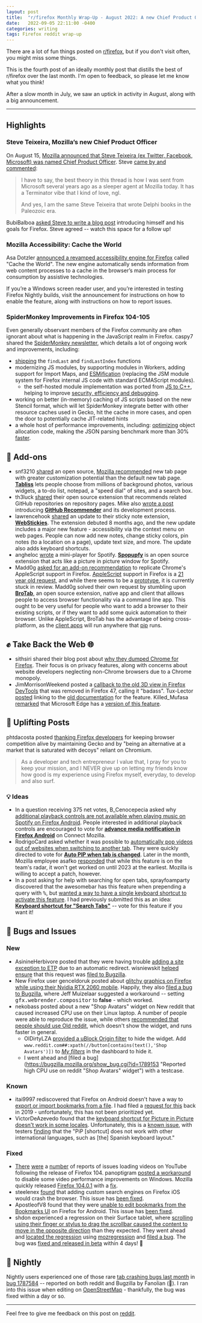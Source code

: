 ```yaml
---
layout: post
title:  "r/firefox Monthly Wrap-Up - August 2022: A new Chief Product Officer"
date:   2022-09-05 22:11:00 -0400
categories: writing
tags: Firefox reddit wrap-up
---
```


There are a lot of fun things posted on [r/firefox](https://www.reddit.com/r/firefox/), but if you don't visit often, you might miss some things. 

This is the fourth post of an ideally monthly post that distills the best of r/firefox over the last month. I'm open to feedback, so please let me know what you think!

After a slow month in July, we saw an uptick in activity in August, along with a big announcement.

* * *

## Highlights

### Steve Teixeira, Mozilla’s new Chief Product Officer

On August 15, [Mozilla announced that Steve Teixeira (ex Twitter, Facebook, Microsoft) was named Chief Product Officer](https://www.reddit.com/r/firefox/comments/wp5gi5/steve_teixeira_longtime_microsoft_program_manager/). Steve [came by and commented](https://www.reddit.com/r/firefox/comments/wp5gi5/steve_teixeira_longtime_microsoft_program_manager/ikhht0p/):

>I have to say, the best theory in this thread is how I was sent from Microsoft several years ago as a sleeper agent at Mozilla today. It has a Terminator vibe that I kind of love, ngl.
>
>And yes, I am the same Steve Teixeira that wrote Delphi books in the Paleozoic era.

BubiBalboa [asked Steve to write a blog post](https://www.reddit.com/r/firefox/comments/wp5gi5/steve_teixeira_longtime_microsoft_program_manager/ikhwjov/) introducing himself and his goals for Firefox. Steve agreed -- watch this space for a follow up!

### Mozilla Accessibility: Cache the World

Asa Dotzler [announced a revamped accessibility engine for Firefox](https://blog.mozilla.org/accessibility/cache-the-world-opt-in-preview/) called "Cache the World". The new engine automatically sends information from web content processes to a cache in the browser’s main process for consumption by assistive technologies. 

If you’re a Windows screen reader user, and you’re interested in testing Firefox Nightly builds, visit the announcement for instructions on how to enable the feature, along with instructions on how to report issues.

### SpiderMonkey Improvements in Firefox 104-105

Even generally observant members of the Firefox community are often ignorant about what is happening in the JavaScript realm in Firefox. caspy7 shared the [SpiderMonkey newsletter](https://www.reddit.com/r/firefox/comments/x0z9ze/spidermonkey_newsletter_firefox_104105/), which details a lot of ongoing work and improvements, including:

* [shipping](https://bugzilla.mozilla.org/show_bug.cgi?id=1775026) the `findLast` and `findLastIndex` functions
* modernizing JS modules, by supporting modules in Workers, adding support for Import Maps, and [ESMification](https://spidermonkey.dev/areweesmifiedyet/) (replacing the JSM module system for Firefox internal JS code with standard ECMAScript modules).
	* the self-hosted module implementation was ported from [JS to C++](https://bugzilla.mozilla.org/show_bug.cgi?id=1774454), helping to improve [security, efficiency and debugging](https://bugzilla.mozilla.org/show_bug.cgi?id=1774454#c0).
* working on better (in-memory) caching of JS scripts based on the new Stencil format, which will let SpiderMonkey integrate better with other resource caches used in Gecko, hit the cache in more cases, and open the door to potentially cache JIT-related hints
* a whole host of performance improvements, including: [optimizing](https://bugzilla.mozilla.org/show_bug.cgi?id=1777222) object allocation code, making the JSON parsing benchmark more than 30% [faster](https://bugzilla.mozilla.org/show_bug.cgi?id=1777222#c6).

## 🧩 Add-ons

* snf3210 [shared](https://www.reddit.com/r/firefox/comments/wr40p5/really_loving_the_tabliss_addon_for_adding_some/) an open source, [Mozilla recommended](https://support.mozilla.org/kb/recommended-extensions-program) new tab page with greater customization potential than the default new tab page. [**Tabliss**](https://addons.mozilla.org/en-US/firefox/addon/tabliss/) lets people choose from millions of background photos, various widgets, a to-do list, notepad, a "speed dial" of sites, and a search box.
* th3luck [shared](https://www.reddit.com/r/firefox/comments/wllqbq/i_made_a_github_extension_that_recommends_similar/) their open source extension that recommends related GitHub repositories on repository pages. Mike also [wrote a post](https://indexstorm.com/git-rec) introducing [**GitHub Recommender**](https://addons.mozilla.org/firefox/addon/github-recommender/) and its development process.
* lawrencehook [shared](https://www.reddit.com/r/firefox/comments/wv38ie/sticky_notes_for_firefox_an_update/) an update to their sticky note extension, [**WebStickies**](https://addons.mozilla.org/firefox/addon/webstickies/). The extension debuted 8 months ago, and the new update includes a major new feature - accessibility via the context menu on web pages. People can now add new notes, change sticky colors, pin notes (to a location on a page), update text size, and more. The update also adds keyboard shortcuts.
* angheloc [wrote](https://www.reddit.com/r/firefox/comments/wqx8yv/i_made_a_little_addon_to_pop_up_a_miniplayer_on/) a mini-player for Spotify. [**Spopupfy**](https://addons.mozilla.org/firefox/addon/spopupfy-spotify-mini-player/) is an open source extension that acts like a picture in picture window for Spotify.
* Madd0g [asked for an add-on recommendation](https://www.reddit.com/r/firefox/comments/x25qk3/help_addon_recommendation_for_remote_controlling/) to replicate Chrome's AppleScript support in Firefox. [AppleScript](https://en.wikipedia.org/wiki/AppleScript) support in Firefox is a [21 year old request](https://bugzilla.mozilla.org/show_bug.cgi?id=125419), and while there seems to be a [prototype](https://bugzilla.mozilla.org/show_bug.cgi?id=1655268), it is currently stuck in review. Madd0g solved their own request by stumbling upon [**BroTab**](https://addons.mozilla.org/en-US/firefox/addon/brotab/), an open source extension, native app and client that alllows people to access browser functionality via a command line app. This ought to be very useful for people who want to add a browser to their existing scripts, or if they want to add some quick automation to their browser. Unlike AppleScript, BroTab has the advantage of being cross-platform, as the [client apps](https://github.com/balta2ar/brotab/) will run anywhere that [pip](https://pypi.org/project/pip/) runs.

## ✊ Take Back the Web 🌐

* sithsiri shared their blog post about [why they dumped Chrome for Firefox](https://sithsiri.medium.com/why-i-switched-from-chrome-to-firefox-8a709448a507). Their focus is on privacy features, along with concerns about website developers neglecting non-Chrome browsers due to a Chrome monopoly.
* JimMorrisonWeekend posted a [callback to the old 3D view in Firefox DevTools](https://www.reddit.com/r/firefox/comments/wxoeyl/firefox_used_to_have_a_really_cool_3d_view_of_the/) that was removed in Firefox 47, calling it "badass". Tux-Lector [posted](https://www.reddit.com/r/firefox/comments/wxoeyl/firefox_used_to_have_a_really_cool_3d_view_of_the/ils508a/) linking to the [old documentation](https://firefox-source-docs.mozilla.org/devtools-user/3d_view/index.html) for the feature. Killed_Mufasa [remarked](https://www.reddit.com/r/firefox/comments/wxoeyl/firefox_used_to_have_a_really_cool_3d_view_of_the/ilwfsed/) that Microsoft Edge has a [version of this feature](https://blogs.windows.com/msedgedev/2022/06/21/debug-the-web-in-3d-with-the-3d-view-tool/).

## 🙌 Uplifting Posts

phtdacosta posted [thanking Firefox developers](https://www.reddit.com/r/firefox/comments/wu872h/thanks_firefox_developers/) for keeping browser competition alive by maintaining Gecko and by "being an alternative at a market that is saturated with decoys" reliant on Chromium.

> As a developer and tech entrepreneur I value that, I pray for you to keep your mission, and I NEVER give up on letting my friends know how good is my experience using Firefox myself, everyday, to develop and also surf.

### 💡 Ideas

* In a question receiving 375 net votes, B_Cenocepecia asked why [additional playback controls are not available when playing music on Spotify on Firefox Android](https://www.reddit.com/r/firefox/comments/wnbnsq/why_arent_player_controls_available_in_firefox/). People interested in additional playback controls are encouraged to vote for [**advance media notification in Firefox Android**](https://connect.mozilla.org/t5/ideas/advance-media-notification-in-firefox-android/idi-p/4876) on Connect Mozilla. 
* RodrigoCard asked whether it was possible to [automatically pop videos out of websites when switching to another tab](https://www.reddit.com/r/firefox/comments/wfjyf0/automatic_pictureinpicture_mode_when_window_focus/). They were quickly directed to vote for [**Auto PIP when tab is changed**](https://connect.mozilla.org/t5/ideas/auto-pip-when-tab-is-changed/idi-p/7917). Later in the month, Mozilla employee asafko [responded](https://connect.mozilla.org/t5/ideas/auto-pip-when-tab-is-changed/idc-p/12631/highlight/true#M6332) that while this feature is on the team's radar, it won't get worked on until 2023 at the earliest. Mozilla is willing to accept a patch, however.
* In a post asking for help with searching for open tabs, sprayfoamparty discovered that the awesomebar has this feature when prepending a query with <kbd>%</kbd>, but [wanted a way to have a single keyboard shortcut to activate this feature](https://www.reddit.com/r/firefox/comments/wtya9t/keyboard_shortcut_to_directly_search_open_tabs/). I had previously submitted this as an idea: [**Keyboard shortcut for "Search Tabs"**](https://connect.mozilla.org/t5/ideas/keyboard-shortcut-for-quot-search-tabs-quot/idi-p/9134) -- vote for this feature if you want it! 

## 🐛 Bugs and Issues

### New

* AsinineHerbivore posted that they were having trouble [adding a site exception to ETP](https://www.reddit.com/r/firefox/comments/wqw7cs/how_do_i_manually_add_a_site_exception_for/) due to an automatic redirect. wisniewskit [helped ensure](https://www.reddit.com/r/firefox/comments/wqw7cs/how_do_i_manually_add_a_site_exception_for/iksz04r/) that this request was [filed to Bugzilla](https://bugzilla.mozilla.org/show_bug.cgi?id=1785825 "Allow adding ETP exceptions from about:preferences#privacy").
* New Firefox user genceldoruk posted about [glitchy graphics on Firefox while using their Nvidia RTX 2060 mobile](https://www.reddit.com/r/firefox/comments/x07fsn/so_i_switched_from_chrome/). Happily, they also [filed a bug to Bugzilla](https://bugzilla.mozilla.org/show_bug.cgi?id=1787239 "Hardware acceleration causes glitchy graphics on NVIDIA 2060"), where Jeff Muizelaar suggested a workaround -- setting <kbd>gfx.webrender.compositor</kbd> to **false** - which worked.
* nekobass posted about a new "Shop Avatars" widget on New reddit that caused increased CPU use on their Linux laptop. A number of people were able to reproduce the issue, while others [recommended that people should use Old reddit](https://www.reddit.com/r/firefox/comments/wzvufu/new_reddits_sparkling_shop_avatars_navbar_toolbar/im59e30/), which doesn't show the widget, and runs faster in general. 
	* OlDirtyLZA [provided a uBlock Origin filter](https://www.reddit.com/r/firefox/comments/wzvufu/new_reddits_sparkling_shop_avatars_navbar_toolbar/im92ywy/) to hide the widget. Add <span style="white-space: nowrap;">`www.reddit.com##:xpath(//button[contains(text(),'Shop Avatars')])`</span> to [*My filters*](https://github.com/gorhill/uBlock/wiki/Dashboard:-My-filters) in the dashboard to hide it. 
	* I went ahead and [filed a bug](https://bugzilla.mozilla.org/show_bug.cgi?id=1789153 "Reported high CPU use on reddit "Shop Avatars" widget") with a testcase.

### Known

* itai9997  rediscovered that Firefox on Android doesn't have a way to [export or import bookmarks from a file](https://www.reddit.com/r/firefox/comments/wxfooc/why_no_bookmarks_export/). I had filed a [request for this](https://github.com/mozilla-mobile/fenix/issues/417 "Import/Export bookmarks to local fileystem") back in 2019 - unfortunately, this has not been prioritized yet.
* VictorDeAzevedo found that the [keyboard shortcut for Picture in Picture doesn't work in some locales](https://www.reddit.com/r/firefox/comments/wetxd7/please_make_another_shotcut_for_picturetopicture/). Unfortunately, this is a [known issue](https://bugzilla.mozilla.org/show_bug.cgi?id=1681807 "[PiP] PiP keyboard shortcut does not work on MacOS on en-US builds when used with Spanish and some other non-English keyboard layouts"), with testers [finding](https://bugzilla.mozilla.org/show_bug.cgi?id=1681807#c2) that the "PiP [shortcut] does not work with other international languages, such as [the] Spanish keyboard layout."

### Fixed

* [There](https://www.reddit.com/r/firefox/comments/wwnxtu/youtube_videos_freezing_since_updating_to_1040/) [were](https://old.reddit.com/r/firefox/comments/wropka/firefox_struggling_to_open_some_youtube_videos/) a [number](https://old.reddit.com/r/firefox/comments/wthtet/youtube_videos_often_wont_load_and_otherwise_the/) of reports of issues loading videos on YouTube following the release of Firefox 104. panoptigram [posted a workaround](https://www.reddit.com/r/firefox/comments/wwnxtu/youtube_videos_freezing_since_updating_to_1040/ilmjfk5/) to disable some video performance improvements on Windows. Mozilla quickly released [Firefox 104.0.1](https://www.mozilla.org/en-US/firefox/104.0.1/releasenotes/ "Firefox 104.0.1 Release Notes") with a [fix](https://bugzilla.mozilla.org/show_bug.cgi?id=1787293#c25).
* steelenex [found](https://www.reddit.com/r/firefox/comments/wfhdco/firefox_for_ios_crashes_when_i_add_a_new_search/) that adding custom search engines on Firefox iOS would crash the browser. This issue has [been fixed](https://github.com/mozilla-mobile/firefox-ios/issues/11187 " App crashes when adding a new custom search engine").
* ApostleofV8 found that they were [unable to edit bookmarks from the Bookmarks UI](https://www.reddit.com/r/firefox/comments/x1zcno/how_do_you_edit_bookmark_on_firefox_android/) on Firefox for Android. This issue has [been fixed](https://github.com/mozilla-mobile/fenix/issues/26093).
* shdon experienced a regression on their Surface tablet, where [scrolling using their finger or stylus to drag the scrollbar caused the content to move in the opposite direction](https://www.reddit.com/r/firefox/comments/wwkz98/scrollbar_not_working_with_touch_or_stylus/) than they expected. They went ahead and [located the regression](https://bug1787361.bmoattachments.org/attachment.cgi?id=9291652) using [mozregression](https://mozilla.github.io/mozregression/) and [filed a bug](https://bugzilla.mozilla.org/show_bug.cgi?id=1787361 "Dragging scrollbar thumb not working with touchscreen or stylus"). The bug was [fixed and released in beta](https://bugzilla.mozilla.org/show_bug.cgi?id=1787361#c27) within 4 days! 🎉

## 🌃 Nightly

Nightly users experienced one of those rare [tab crashing bugs last month](https://www.reddit.com/r/firefox/comments/wyo5t6/weekly_discussion_for_nightly_builds_for_20220827/ily2tnp/) in [bug 1787584](https://bugzilla.mozilla.org/show_bug.cgi?id=1787584) -- reported on both reddit and Bugzilla by Fanolian (🙌). I ran into this issue when editing on [OpenStreetMap](https://www.openstreetmap.org) - thankfully, the bug was fixed within a day or so.

---

Feel free to give me feedback on this post on [reddit](#). 